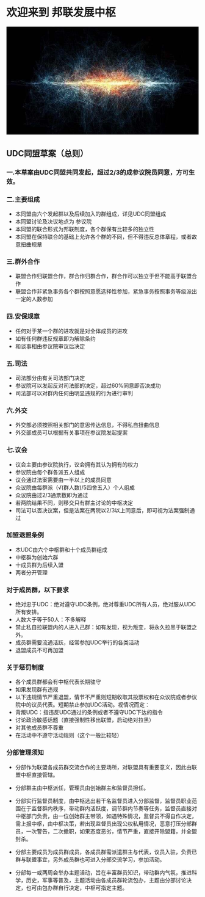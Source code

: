 # 欢迎来到 邦联发展中枢
![image](1.jpg)

## UDC同盟草案（总则）
### 一.本草案由UDC同盟共同发起，超过2/3的成参议院员同意，方可生效。
### 二.主要组成
- 本同盟由六个发起群以及后续加入的群组成，详见UDC同盟组成
- 本同盟讨论及决议地点为 参议院
- 本同盟的联合形式为邦联制度，各个群保有比较多的独立性
- 本同盟在保持联合的基础上允许各个群的不同，但不得违反总体章程，或者故意扭曲规章
### 三.群外合作
- 联盟合作归联盟合作，群合作归群合作，群合作可以独立于但不能高于联盟合作
- 联盟合作非紧急事务各个群按照意愿选择性参加，紧急事务按照事务等级派出一定的人数参加
### 四.安保规章
- 任何对于某一个群的进攻就是对全体成员的进攻
- 如有任何群违反规章即为解除条约
- 和谈事相由参议院审议后决定
### 五.司法
- 司法部分由有关司法部门决定
-  参议院可以发起反对司法部的决定，超过60%同意即否决成功
-  司法部可以对群内任何由明显违规的行为进行审判
### 六.外交
- 外交部必须按照相关部门的意思传达信息，不得私自扭曲信息
- 外交部成员可以根据有关事项在参议院发起提案
### 七.议会
- 议会主要由参议院执行，议会拥有其认为拥有的权力
- 参议院由每个群各派五人组成
- 议会通过法案需要由一半以上的成员同意
- 众议院由每群派（√(群人数)/5四舍五入）个人组成
- 众议院由过2/3通票数即为通过
- 若两院结果不同，则移交只有群主讨论的中枢决定
- 司法可以否决议案，但是法案在两院以2/3以上同意后，即可视为法案强制通过

### 加盟退盟条例
- 本UDC由六个中枢群和十个成员群组成
- 中枢群为创始六群
- 十成员群为后续入盟
- 两者分开管理
### 对于成员群，以下要求
- 绝对忠于UDC：绝对遵守UDC条例，绝对尊重UDC所有人员，绝对服从UDC所有安排。
- 人数大于等于50人：不多解释
- 禁止私自拉联盟内的人进入己群：如有发现，视为叛变，将永久拉黑于联盟之外。
- 成员群需要流通活跃，经常参加UDC举行的各类活动
- 退盟成员不可再加盟

### 关于惩罚制度
- 各个成员群都会有中枢代表长期驻守
- 如果发现群有违规
- 以下违规情节严重退盟，情节不严重则短期收取其投票权和在众议院或者参议院中的议员代表。短期禁止参加UDC活动。视情况而定：
- 背叛UDC：指违反UDC通过的条例或者不遵守UDC下达的指令
- 讨论政治敏感话题（直接强制性移出联盟，启动绝对拉黑）
- 对其他成员群不尊重
- 在活动中不遵守活动规则（这个一般比较轻）



### 分部管理须知

- 分部作为联盟各成员群交流合作的主要场所，对联盟具有重要意义，因此由联盟中枢直接管辖。

- 分部群主由中枢派任，管理员由创始群主和监督员担任。

- 分部实行监督员制度，由中枢选出若干名监督员进入分部监督，监督员职业范围在于监督群内秩序，带动群内活跃度，调节群内节奏等任务，监督员直接对中枢部门负责，由一位创始群主带领，如遇特殊情况，监督员不得自作决定，需上报中枢，由中枢决策，若出现监督员出现公权私用情况，恶意打压分部群员，一次警告，二次撤职，如果态度恶劣，情节严重，直接开除盟籍，并全盟封杀。

- 分部主要成员为成员群成员，各成员群需派遣群主与代表，议员入驻，负责已群与联盟事宜，另外成员群也可进入分部交流学习，参加活动。

- 分部每一或两周会举办主题活动，旨在丰富群员知识，带动群内气氛，推进科学，历史，军事等普及，主题活动由各成员群轮流包办，主题由分部讨论决定，也可由包办群自行决定，中枢可指定主题。

